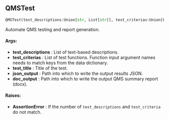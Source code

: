 ## QMSTest
```python
QMSTest(test_descriptions:Union[str, List[str]], test_criterias:Union[List[Callable], Callable], test_title:str='QMSTest', json_output:str='', doc_output:str='') -> None
```
Automate QMS testing and report generation.


#### Args:

* **test_descriptions** :  List of text-based descriptions.
* **test_criterias** :  List of test functions. Function input argument names needs to match keys from the data        dictionary.
* **test_title** :  Title of the test.
* **json_output** :  Path into which to write the output results JSON.
* **doc_output** :  Path into which to write the output QMS summary report (docx).

#### Raises:

* **AssertionError** :  If the number of `test_descriptions` and `test_criteria` do not match.